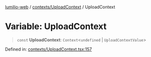 [lumilio-web](../../../modules.md) / [contexts/UploadContext](../index.md) / UploadContext

# Variable: UploadContext

> `const` **UploadContext**: `Context`\<`undefined` \| `UploadContextValue`\>

Defined in: [contexts/UploadContext.tsx:157](https://github.com/EdwinZhanCN/Lumilio-Photos/blob/1644752835268dce152ae5a6ed8e77af6920f217/web/src/contexts/UploadContext.tsx#L157)
